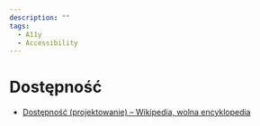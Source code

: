 ```yaml
---
description: ""
tags:
  - A11y
  - Accessibility
---
```


# Dostępność

- [Dostępność (projektowanie) – Wikipedia, wolna encyklopedia](<https://pl.wikipedia.org/wiki/Dost%C4%99pno%C5%9B%C4%87_(projektowanie)>)
